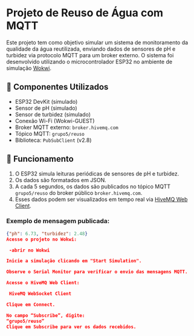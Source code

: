 # Projeto de Reuso de Água com MQTT

Este projeto tem como objetivo simular um sistema de monitoramento da qualidade da água reutilizada, enviando dados de sensores de pH e turbidez via protocolo MQTT para um broker externo. O sistema foi desenvolvido utilizando o microcontrolador ESP32 no ambiente de simulação [Wokwi](https://wokwi.com/).

## 🔧 Componentes Utilizados

- ESP32 DevKit (simulado)
- Sensor de pH (simulado)
- Sensor de turbidez (simulado)
- Conexão Wi-Fi (Wokwi-GUEST)
- Broker MQTT externo: `broker.hivemq.com`
- Tópico MQTT: `grupo5/reuso`
- Biblioteca: `PubSubClient` (v2.8)

## 🚀 Funcionamento

1. O ESP32 simula leituras periódicas de sensores de pH e turbidez.
2. Os dados são formatados em JSON.
3. A cada 5 segundos, os dados são publicados no tópico MQTT `grupo5/reuso` do broker público `broker.hivemq.com`.
4. Esses dados podem ser visualizados em tempo real via [HiveMQ Web Client](http://www.hivemq.com/demos/websocket-client/).

### Exemplo de mensagem publicada:
```json
{"ph": 6.73, "turbidez": 2.48}
Acesse o projeto no Wokwi:

 -abrir no Wokwi

Inicie a simulação clicando em "Start Simulation".

Observe o Serial Monitor para verificar o envio das mensagens MQTT.

Acesse o HiveMQ Web Client:

 HiveMQ WebSocket Client

Clique em Connect.

No campo “Subscribe”, digite:
“grupo5/reuso”
Clique em Subscribe para ver os dados recebidos.
